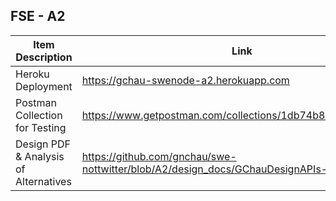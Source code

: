 ## FSE - A2

| Item Description                      | Link |
|---------------------------------------|-----|
| Heroku Deployment                     | https://gchau-swenode-a2.herokuapp.com |
| Postman Collection for Testing        | https://www.getpostman.com/collections/1db74b8c792058399ffe    |
| Design PDF & Analysis of Alternatives | https://github.com/gnchau/swe-nottwitter/blob/A2/design_docs/GChauDesignAPIs-merged.pdf|